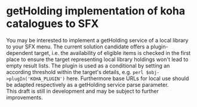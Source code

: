 # getHolding implementation of koha catalogues to SFX
You may be interested to implement a getHolding service of a local library to your SFX menu. The current solution candidate offers a plugin-dependent target, i.e. the availability of eligible items is checked in the first place to ensure the target representing local library holdings won't lead to empty result lists. The plugin is used as a conditional by setting an according threshold within the target's details, e.g. ```perl $obj->plugIn('KOHA_PLUGIN')``` here. Furthermore base URLs for local use should be adapted respectively as a getHolding service parse parameter.<br>This draft is still in development and may be subject to further improvements.

